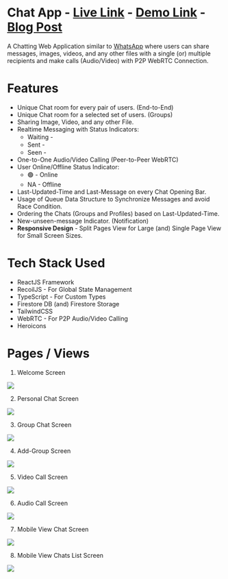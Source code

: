 # Chat App - [Live Link](https://chat-app-by-charan.vercel.app/) - [Demo Link](https://www.youtube.com/watch?v=5_Ouh0Q_aQo) - [Blog Post](https://blogsbycharan.hashnode.dev/how-to-build-a-chat-app)

A Chatting Web Application similar to [WhatsApp](https://web.whatsapp.com/) where users can share messages, images, videos, and any other files with a single (or) multiple recipients and make calls (Audio/Video) with P2P WebRTC Connection.

# Features

- Unique Chat room for every pair of users. (End-to-End)
- Unique Chat room for a selected set of users. (Groups)
- Sharing Image, Video, and any other File.
- Realtime Messaging with Status Indicators:
  - Waiting - <img src="./src/assets/clock.png" height="15px">
  - Sent - <img src="./src/assets/sent.png" height="15px">
  - Seen - <img src="./src/assets/seen.png" height="15px">
- One-to-One Audio/Video Calling (Peer-to-Peer WebRTC)
- User Online/Offline Status Indicator:
  - 🟢 - Online
  - NA - Offline
- Last-Updated-Time and Last-Message on every Chat Opening Bar.
- Usage of Queue Data Structure to Synchronize Messages and avoid Race Condition.
- Ordering the Chats (Groups and Profiles) based on Last-Updated-Time.
- New-unseen-message Indicator. (Notification)
- **Responsive Design** - Split Pages View for Large (and) Single Page View for Small Screen Sizes.

# Tech Stack Used

- ReactJS Framework
- RecoilJS - For Global State Management
- TypeScript - For Custom Types
- Firestore DB (and) Firestore Storage
- TailwindCSS
- WebRTC - For P2P Audio/Video Calling
- Heroicons

# Pages / Views

1. Welcome Screen

![](./views/1.png)

<!-- (update this) -->
2. Personal Chat Screen

![](./views/2.png)

3. Group Chat Screen

![](./views/3.png)

4. Add-Group Screen

![](./views/4.png)

5. Video Call Screen

![](./views/7.png)

6. Audio Call Screen

![](./views/8.png)

7. Mobile View Chat Screen

![](./views/5.png)

8. Mobile View Chats List Screen

![](./views/6.png)
